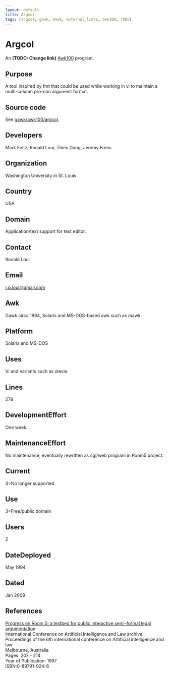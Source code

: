 ```yaml
---
layout: default
title: Argcol
tags: [argcol, gawk, mawk, external_links, awk100, TODO]
---
```


# Argcol

An **(TODO: Change link)** [Awk100][1] program.

## Purpose

A tool inspired by fmt that could be used while working in vi to maintain
a multi-column pro-con argument format.

## Source code

See [gawk/awk100/argcol][2].

## Developers

Mark Foltz, Ronald Loui, Thieu Dang, Jeremy Frens

## Organization

Washington University in St. Louis

## Country

USA

## Domain

Application/text support for text editor.

## Contact

Ronald Loui

## Email

<r.p.loui@gmail.com>

## Awk

Gawk circa 1994, Solaris and MS-DOS-based awk such as mawk.

## Platform

Solaris and MS-DOS

## Uses

Vi and variants such as stevie.

## Lines

278

## DevelopmentEffort

One week.

## MaintenanceEffort

No maintenance, eventually rewritten as cgi/web program in Room5 project.

## Current
4=No longer supported

## Use

3=Free/public domain

## Users

2

## DateDeployed

May 1994

## Dated

Jan 2009

## References

[Progress on Room 5: a testbed for public interactive semi-formal legal
argumentation][3]  
International Conference on Artificial Intelligence and Law archive  
Proceedings of the 6th international conference on Artificial intelligence
and law  
Melbourne, Australia  
Pages: 207 - 214  
Year of Publication: 1997  
ISBN:0-89791-924-6

[1]: http://awk.info/?awk100
[2]: http://code.google.com/p/lawker/source/browse/fridge/gawk/awk100/argcol
[3]: http://portal.acm.org/citation.cfm?id=261655
